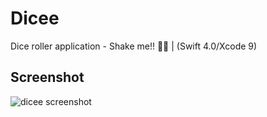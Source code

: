 # Dicee
Dice roller application - Shake me!! :game_die::game_die: | (Swift 4.0/Xcode 9)

## Screenshot
![dicee screenshot](https://i.imgur.com/V2oqc8P.png?1)
